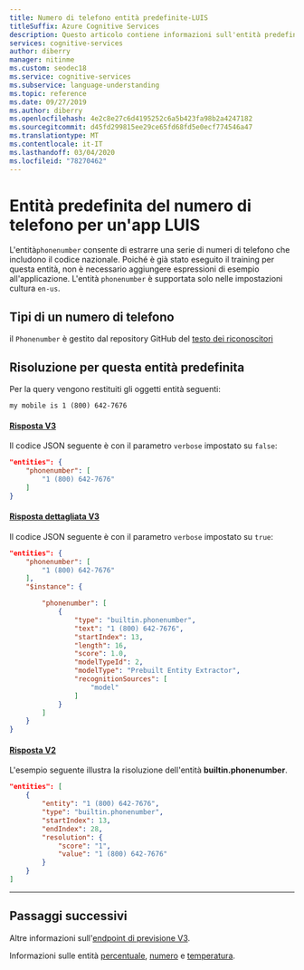 ```yaml
---
title: Numero di telefono entità predefinite-LUIS
titleSuffix: Azure Cognitive Services
description: Questo articolo contiene informazioni sull'entità predefinita numero di telefono in Language Understanding, ovvero LUIS.
services: cognitive-services
author: diberry
manager: nitinme
ms.custom: seodec18
ms.service: cognitive-services
ms.subservice: language-understanding
ms.topic: reference
ms.date: 09/27/2019
ms.author: diberry
ms.openlocfilehash: 4e2c8e27c6d4195252c6a5b423fa98b2a4247182
ms.sourcegitcommit: d45fd299815ee29ce65fd68fd5e0ecf774546a47
ms.translationtype: MT
ms.contentlocale: it-IT
ms.lasthandoff: 03/04/2020
ms.locfileid: "78270462"
---
```

# <a name="phone-number-prebuilt-entity-for-a-luis-app"></a>Entità predefinita del numero di telefono per un'app LUIS
L'entità`phonenumber` consente di estrarre una serie di numeri di telefono che includono il codice nazionale. Poiché è già stato eseguito il training per questa entità, non è necessario aggiungere espressioni di esempio all'applicazione. L'entità `phonenumber` è supportata solo nelle impostazioni cultura `en-us`.

## <a name="types-of-a-phone-number"></a>Tipi di un numero di telefono
il `Phonenumber` è gestito dal repository GitHub del [testo dei riconoscitori](https://github.com/Microsoft/Recognizers-Text/blob/master/Patterns/Base-PhoneNumbers.yaml)

## <a name="resolution-for-this-prebuilt-entity"></a>Risoluzione per questa entità predefinita

Per la query vengono restituiti gli oggetti entità seguenti:

`my mobile is 1 (800) 642-7676`

#### <a name="v3-response"></a>[Risposta V3](#tab/V3)

Il codice JSON seguente è con il parametro `verbose` impostato su `false`:

```json
"entities": {
    "phonenumber": [
        "1 (800) 642-7676"
    ]
}
```
#### <a name="v3-verbose-response"></a>[Risposta dettagliata V3](#tab/V3-verbose)
Il codice JSON seguente è con il parametro `verbose` impostato su `true`:

```json
"entities": {
    "phonenumber": [
        "1 (800) 642-7676"
    ],
    "$instance": {

        "phonenumber": [
            {
                "type": "builtin.phonenumber",
                "text": "1 (800) 642-7676",
                "startIndex": 13,
                "length": 16,
                "score": 1.0,
                "modelTypeId": 2,
                "modelType": "Prebuilt Entity Extractor",
                "recognitionSources": [
                    "model"
                ]
            }
        ]
    }
}
```
#### <a name="v2-response"></a>[Risposta V2](#tab/V2)

L'esempio seguente illustra la risoluzione dell'entità **builtin.phonenumber**.

```json
"entities": [
    {
        "entity": "1 (800) 642-7676",
        "type": "builtin.phonenumber",
        "startIndex": 13,
        "endIndex": 28,
        "resolution": {
            "score": "1",
            "value": "1 (800) 642-7676"
        }
    }
]
```
* * *

## <a name="next-steps"></a>Passaggi successivi

Altre informazioni sull'[endpoint di previsione V3](luis-migration-api-v3.md).

Informazioni sulle entità [percentuale](luis-reference-prebuilt-percentage.md), [numero](luis-reference-prebuilt-number.md) e [temperatura](luis-reference-prebuilt-temperature.md).
